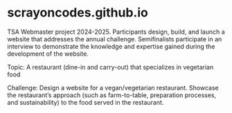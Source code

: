 # scrayoncodes.github.io
TSA Webmaster project 2024-2025. Participants design, build, and launch a website that addresses the annual challenge. Semifinalists participate in an interview to demonstrate the knowledge and expertise gained during the development of the website.

Topic: A restaurant (dine-in and carry-out) that specializes in vegetarian food

Challenge: Design a website for a vegan/vegetarian restaurant.  Showcase the restaurant’s approach (such as farm-to-table, preparation processes, and sustainability) to the food served in the restaurant.
